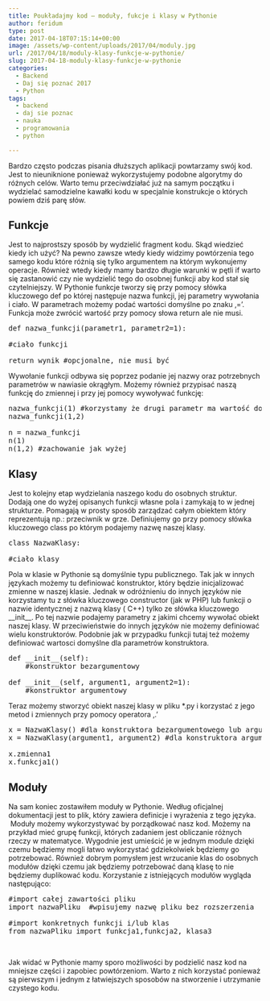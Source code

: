 ```yaml
---
title: Poukładajmy kod – moduły, fukcje i klasy w Pythonie
author: feridum
type: post
date: 2017-04-18T07:15:14+00:00
image: /assets/wp-content/uploads/2017/04/moduly.jpg
url: /2017/04/18/moduly-klasy-funkcje-w-pythonie/
slug: 2017-04-18-moduly-klasy-funkcje-w-pythonie
categories:
  - Backend
  - Daj się poznać 2017
  - Python
tags:
  - backend
  - daj sie poznac
  - nauka
  - programowania
  - python

---
```

Bardzo często podczas pisania dłuższych aplikacji powtarzamy swój kod. Jest to nieuniknione ponieważ wykorzystujemy podobne algorytmy do różnych celów. Warto temu przeciwdziałać już na samym początku i wydzielać samodzielne kawałki kodu w specjalnie konstrukcje o których powiem dziś parę słów.

## Funkcje

Jest to najprostszy sposób by wydzielić fragment kodu. Skąd wiedzieć kiedy ich użyć? Na pewno zawsze wtedy kiedy widzimy powtórzenia tego samego kodu które różnią się tylko argumentem na którym wykonujemy operacje. Również wtedy kiedy mamy bardzo długie warunki w pętli if warto się zastanowić czy nie wydzielić tego do osobnej funkcji aby kod stał się czytelniejszy. W Pythonie funkcje tworzy się przy pomocy słówka kluczowego def po której następuje nazwa funkcji, jej parametry wywołania i ciało. W parametrach możemy podać wartości domyślne po znaku ‚=’. Funkcja może zwrócić wartość przy pomocy słowa return ale nie musi.

<pre class="lang:python decode:true ">def nazwa_funkcji(parametr1, parametr2=1):

#ciało funkcji

return wynik #opcjonalne, nie musi być</pre>

Wywołanie funkcji odbywa się poprzez podanie jej nazwy oraz potrzebnych parametrów w nawiasie okrągłym. Możemy również przypisać naszą funkcję do zmiennej i przy jej pomocy wywoływać funkcję:

<pre class="lang:python decode:true">nazwa_funkcji(1) #korzystamy że drugi parametr ma wartość domyślną
nazwa_funkcji(1,2)

n = nazwa_funkcji
n(1)
n(1,2) #zachowanie jak wyżej</pre>

## Klasy

Jest to kolejny etap wydzielania naszego kodu do osobnych struktur. Dodają one do wyżej opisanych funkcji własne pola i zamykają to w jednej strukturze. Pomagają w prosty sposób zarządzać całym obiektem który reprezentują np.: przeciwnik w grze. Definiujemy go przy pomocy słówka kluczowego class po którym podajemy nazwę naszej klasy.

<pre class="lang:python decode:true">class NazwaKlasy:

#ciało klasy</pre>

Pola w klasie w Pythonie są domyślnie typu publicznego. Tak jak w innych językach możemy tu definiować konstruktor, który będzie inicjalizować zmienne w naszej klasie. Jednak w odróżnieniu do innych języków nie korzystamy tu z słówka kluczowego constructor (jak w PHP) lub funkcji o nazwie identycznej z nazwą klasy ( C++) tylko ze słówka kluczowego \_\_init\_\_. Po tej nazwie podajemy parametry z jakimi chcemy wywołać obiekt naszej klasy. W przeciwieństwie do innych języków nie możemy definiować wielu konstruktorów. Podobnie jak w przypadku funkcji tutaj też możemy definiować wartosci domyślne dla parametrów konstruktora.

<pre class="lang:python decode:true">def __init__(self):
    #konstruktor bezargumentowy

def __init__(self, argument1, argument2=1):
    #konstruktor argumentowy</pre>

Teraz możemy stworzyć obiekt naszej klasy w pliku *.py i korzystać z jego metod i zmiennych przy pomocy operatora ‚.’

<pre class="lang:default decode:true ">x = NazwaKlasy() #dla konstruktora bezargumentowego lub argumentowego gdzie są domyślne wartosci
x = NazwaKlasy(argument1, argument2) #dla konstruktora argumentowego

x.zmienna1
x.funkcja1()</pre>

## Moduły

Na sam koniec zostawiłem moduły w Pythonie. Według oficjalnej dokumentacji jest to plik, który zawiera definicje i wyrażenia z tego języka.  Moduły możemy wykorzystywać by porządkować nasz kod. Możemy na przykład mieć grupę funkcji, których zadaniem jest obliczanie różnych rzeczy w matematyce. Wygodnie jest umieścić je w jednym module dzięki czemu będziemy mogli łatwo wykorzystać gdziekolwiek będziemy go potrzebować. Również dobrym pomysłem jest wrzucanie klas do osobnych modułów dzięki czemu jak będziemy potrzebować daną klasę to nie będziemy duplikować kodu. Korzystanie z istniejących modułów wygląda następująco:

<pre class="lang:default decode:true">#import całej zawartości pliku
import nazwaPliku  #wpisujemy nazwę pliku bez rozszerzenia

#import konkretnych funkcji i/lub klas
from nazwaPliku import funkcja1,funkcja2, klasa3</pre>

&nbsp;

Jak widać w Pythonie mamy sporo możliwości by podzielić nasz kod na mniejsze części i zapobiec powtórzeniom. Warto z nich korzystać ponieważ są pierwszym i jednym z łatwiejszych sposobów na stworzenie i utrzymanie czystego kodu.
